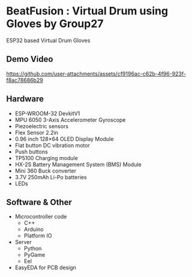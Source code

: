 # BeatFusion : Virtual Drum using Gloves by Group27
ESP32 based Virtual Drum Gloves

## Demo Video
https://github.com/user-attachments/assets/cf9196ac-c62b-4f96-923f-f8ac78686b29

## Hardware
- ESP-WROOM-32 DevkitV1
- MPU 6050 3-Axis Accelerometer Gyroscope
- Piezoelectric sensors
- Flex Sensor 2.2in
- 0.96 inch 128×64 OLED Display Module
- Flat button DC vibration motor
- Push buttons
- TP5100 Charging module
- HX-2S Battery Management System (BMS) Module
- Mini 360 Buck converter
- 3.7V 250mAh Li-Po batteries
- LEDs

## Software & Other
- Microcontroller code
  - C++
  - Arduino
  - Platform IO
- Server
  - Python
  - PyGame
  - Eel
- EasyEDA for PCB design
